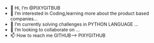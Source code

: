 - 👋 Hi, I’m @PIXYGITBUB
- 👀 I’m interested in Coding,learning more about the product based companies...
- 🌱 I’m currently solving challenges in PYTHON LANGUAGE ...
- 💞️ I’m looking to collaborate on ...
- 📫 How to reach me GITHUB--> PIXYGITHUB 


